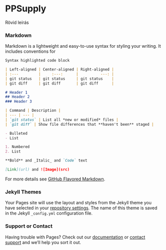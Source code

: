 # PPSupply

Rövid leírás

### Markdown

Markdown is a lightweight and easy-to-use syntax for styling your writing. It includes conventions for

```markdown
Syntax highlighted code block

| Left-aligned | Center-aligned | Right-aligned |
| :---         |     :---:      |          ---: |
| git status   | git status     | git status    |
| git diff     | git diff       | git diff      |

# Header 1
## Header 2
### Header 3

| Command | Description |
| --- | --- |
| `git status` | List all *new or modified* files |
| `git diff` | Show file differences that **haven't been** staged |

- Bulleted
- List

1. Numbered
2. List

**Bold** and _Italic_ and `Code` text

[Link](url) and ![Image](src)
```

For more details see [GitHub Flavored Markdown](https://guides.github.com/features/mastering-markdown/).

### Jekyll Themes

Your Pages site will use the layout and styles from the Jekyll theme you have selected in your [repository settings](https://github.com/marthipeti/PPSupply/settings). The name of this theme is saved in the Jekyll `_config.yml` configuration file.

### Support or Contact

Having trouble with Pages? Check out our [documentation](https://help.github.com/categories/github-pages-basics/) or [contact support](https://github.com/contact) and we’ll help you sort it out.
